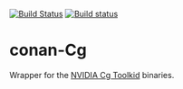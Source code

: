 [![Build Status](https://travis-ci.org/sixten-hilborn/conan-cg.svg?branch=master)](https://travis-ci.org/sixten-hilborn/conan-cg)
[![Build status](https://ci.appveyor.com/api/projects/status/g6y25obc8rrpomc5?svg=true)](https://ci.appveyor.com/project/sixten-hilborn/conan-cg)

# conan-Cg

Wrapper for the [NVIDIA Cg Toolkid](https://developer.nvidia.com/cg-toolkit) binaries.
